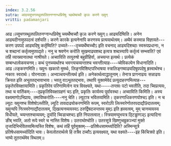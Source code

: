 ```yaml
---
index: 3.2.56
sutra: आढ्यसुभगस्थूलपलितनग्नान्धप्रियेषु च्व्य्र्थेष्वच्वौ कृञः करणे ख्युन्
vritti: padamanjari
---
```


 आढ।ल्सुभगस्थूलपलितनग्नान्धप्रियेषु च्व्यर्थेष्वच्वौ कृञः करणे ख्युन्॥ आढ्यदिष्विति। अनेन आढ्यदीनामुपपदत्वं दर्शयति। करणे कारके इत्यनेनापि करणस्य प्रत्ययार्थत्वम्। अथैवं कस्मान्न विज्ञायते---करण उपपदे आढ्यदिषु कर्तृष्विति? उच्यते----ठ्च्व्यर्थेष्वच्चौऽ इति वचनाद् आढ्यदिशब्दाः स्वरूपप्रधानाः, न च शब्दानां कर्तृत्वमुपपद्यते। ननु च श्रवणेन करोति सुखमाढ्यशब्द इत्यत्र शब्दस्यापि कर्तृत्वं सम्भवति? एवं तर्हि व्याख्यानातथा नाश्रीयते। अच्वाविति तत्पुरुषो बहुव्रीहिर्वा, अच्व्यन्त इत्यर्थः। प्रत्येकं सम्बन्धात्वेकवचनम्। कथं पुनच्व्यर्थाश्च भवन्त्यचव्यन्ताश्च भवन्तीत्याह----च्वेविकल्पेन विधानादिति। आढ।ल्ङ्करणमिति। ख्युनः खकारो मुमर्थः, लिङ्गविशिष्टपरिभाषया स्त्रालिङ्गष्वाढ्यदिषूपपदेषु ह्रस्वार्थश्च। नकारः स्वरार्थः। योरनादशः। अभ्यञ्चयन्तीत्यर्थ इति। अनेकार्थत्वाद्धातूनाम्। तेनात्र प्रागनाढयः सन्नाढयः क्रियत इति अभूततद्भावाभावः। भवतु वाऽभूततद्भावः, तथापि युक्तमेवेदं प्रत्युदाहरणमित्याह---प्रकृतेरविवक्षायामिति। प्रकृतिरेव परिणामित्वेन यत्र विवक्ष्यते, यथा-----तन्तवः पटो भवतीति, तदा च्विप्रत्ययः, तथा च वार्तिकम्----ठ्प्रकृतिविवक्षाग्रहणं चऽ इति, प्रकृतिः कार्यस्य पूर्वावस्था। अच्वाविति किमिति। अस्य वक्ष्यमाणोऽभिप्रायः, तमाविष्करोति----ननु चेति। ल्युटात्र भवितव्यमिति। ठ्करणाधिकरणयोश्चऽ इति। न च ल्युटः ख्युनश्च विशेषोऽस्तीति, ल्युटि तावदाढ्योकरणमिति रूपम्, स्वरोऽपि लित्स्वरेणोतरपदाद्यौ9दातत्वम्; ख्युन्यपि नित्स्वरेणाद्यौदातत्वम्, ठ्खित्यनव्ययस्यऽ ठरुर्द्विषदजन्तस्य मुम्ऽ इति ह्रस्वत्वम्, मुम् चानव्ययस्य विधीयते, च्व्यन्ताश्चाव्ययम्; ठूर्यादि च्विडाचश्चऽ इति निपातत्वात्। स्त्रियामप्युभयत्र ठ्टिड्ढाणञ्ऽ इत्यादिना ङीब् भवति, अतो रूपे स्वरे च नास्ति विशेषः। उतरार्थश्चोति। उतरसूत्रे खिष्णुच्खुकञ्भ्यां मुक्ते तृजादिभिर्भवितव्यमित्यस्ति विशेषः, कथं तर्हि पूर्वमुक्तम्---प्रतिषेधसामर्थ्यादिति? अस्मिन्सूत्रे प्रतिषेधसामर्थ्यादिति भावः। केवलोतरार्थत्वे हि तत्रैव ठच्वौऽ इत्यवक्ष्यत्, यथा वक्ष्यते----इह किंचित्रपो इति। भाष्ये तूतरार्थमेव स्थितम्॥